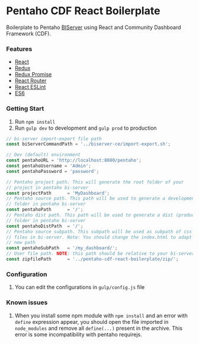 # Pentaho CDF React Boilerplate

Boilerplate to Pentaho [BIServer](https://sourceforge.net/projects/pentaho/files/Business%20Intelligence%20Server/) using React and Community Dashboard Framework (CDF).

### Features

* [React](https://facebook.github.io/react/)
* [Redux](http://redux.js.org/)
* [Redux Promise](https://github.com/acdlite/redux-promise)
* [React Router](https://github.com/ReactTraining/react-router)
* [React ESLint](https://github.com/yannickcr/eslint-plugin-react)
* [ES6](http://es6-features.org/)

### Getting Start

1. Run `npm install`
2. Run `gulp dev` to development and `gulp prod` to production

``` javascript
// bi-server import-export file path
const biServerCommandPath = '../biserver-ce/import-export.sh';

// Dev (default) environment
const pentahoURL = 'http://localhost:8080/pentaho';
const pentahoUsername = 'Admin';
const pentahoPassword = 'password';

// Pentaho project path. This will generate the root folder of your
// project in pentaho bi-server
const projectPath      = 'MyDashboard';
// Pentaho source path. This path will be used to generate a development
// folder in pentaho bi-server
const pentahoPath      = '/';
// Pentaho dist path. This path will be used to generate a dist (production)
// folder in pentaho bi-server
const pentahoDistPath  = '/';
// Pentaho source subpath. This subpath will be used as subpath of css and js
// files in bi-server. Note: You should change the index.html to adapt to this
// new path
const pentahoSubPath   = '/my_dashboard/';
// User file path. NOTE: this path should be relative to your bi-server
const zipfilePath      = '../pentaho-cdf-react-boilerplate/zip/';
```

### Configuration

1. You can edit the configurations in `gulp/config.js` file

### Known issues

1. When you install some npm module with `npm install` and an error with `define` expression appear, you should open the file imported in `node_modules` and remove all `define(...)` present in the archive. This error is some incompatibility with pentaho requirejs.
